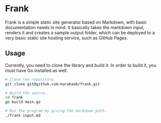# Frank

Frank is a simple static site generator based on Markdown, with basic documentation needs in mind. It basically takes the markdown input, renders it and creates a sample output folder, which can be deployed to a very basic static site hosting service, such as GitHub Pages.

## Usage

Currently, you need to clone the library and build it. In order to build it, you must have Go installed as well.
```bash
# Clone the repository.
git clone git@github.com:karakanb/frank.git

# Build the source.
cd frank
go build main.go

# Run the program by giving the markdown path.
./frank input.md
```